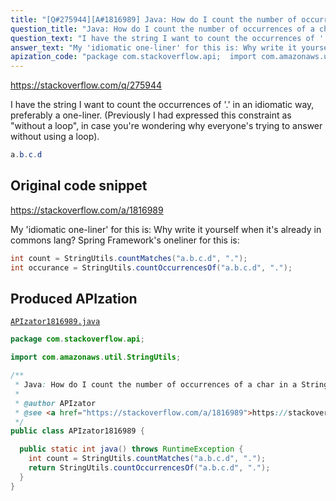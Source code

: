 ```yaml
---
title: "[Q#275944][A#1816989] Java: How do I count the number of occurrences of a char in a String?"
question_title: "Java: How do I count the number of occurrences of a char in a String?"
question_text: "I have the string I want to count the occurrences of '.' in an idiomatic way, preferably a one-liner. (Previously I had expressed this constraint as \"without a loop\", in case you're wondering why everyone's trying to answer without using a loop)."
answer_text: "My 'idiomatic one-liner' for this is: Why write it yourself when it's already in commons lang? Spring Framework's oneliner for this is:"
apization_code: "package com.stackoverflow.api;  import com.amazonaws.util.StringUtils;  /**  * Java: How do I count the number of occurrences of a char in a String?  *  * @author APIzator  * @see <a href=\"https://stackoverflow.com/a/1816989\">https://stackoverflow.com/a/1816989</a>  */ public class APIzator1816989 {    public static int java() throws RuntimeException {     int count = StringUtils.countMatches(\"a.b.c.d\", \".\");     return StringUtils.countOccurrencesOf(\"a.b.c.d\", \".\");   } }"
---
```


https://stackoverflow.com/q/275944

I have the string
I want to count the occurrences of &#x27;.&#x27; in an idiomatic way, preferably a one-liner.
(Previously I had expressed this constraint as &quot;without a loop&quot;, in case you&#x27;re wondering why everyone&#x27;s trying to answer without using a loop).


```java
a.b.c.d
```


## Original code snippet

https://stackoverflow.com/a/1816989

My &#x27;idiomatic one-liner&#x27; for this is:
Why write it yourself when it&#x27;s already in commons lang?
Spring Framework&#x27;s oneliner for this is:

```java
int count = StringUtils.countMatches("a.b.c.d", ".");
int occurance = StringUtils.countOccurrencesOf("a.b.c.d", ".");
```

## Produced APIzation

[`APIzator1816989.java`](https://github.com/pasqualesalza/apization-temp-data/raw/master/apizations/java/APIzator1816989.java)

```java
package com.stackoverflow.api;

import com.amazonaws.util.StringUtils;

/**
 * Java: How do I count the number of occurrences of a char in a String?
 *
 * @author APIzator
 * @see <a href="https://stackoverflow.com/a/1816989">https://stackoverflow.com/a/1816989</a>
 */
public class APIzator1816989 {

  public static int java() throws RuntimeException {
    int count = StringUtils.countMatches("a.b.c.d", ".");
    return StringUtils.countOccurrencesOf("a.b.c.d", ".");
  }
}

```